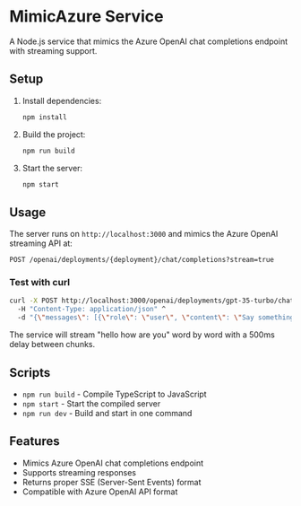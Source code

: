 # MimicAzure Service

A Node.js service that mimics the Azure OpenAI chat completions endpoint with streaming support.

## Setup

1. Install dependencies:

   ```bash
   npm install
   ```

2. Build the project:

   ```bash
   npm run build
   ```

3. Start the server:

   ```bash
   npm start
   ```

## Usage

The server runs on `http://localhost:3000` and mimics the Azure OpenAI streaming API at:

```
POST /openai/deployments/{deployment}/chat/completions?stream=true
```

### Test with curl

```bash
curl -X POST http://localhost:3000/openai/deployments/gpt-35-turbo/chat/completions?api-version=2023-05-15&stream=true ^
  -H "Content-Type: application/json" ^
  -d "{\"messages\": [{\"role\": \"user\", \"content\": \"Say something\"}]}"
```

The service will stream "hello how are you" word by word with a 500ms delay between chunks.

## Scripts

- `npm run build` - Compile TypeScript to JavaScript
- `npm start` - Start the compiled server
- `npm run dev` - Build and start in one command

## Features

- Mimics Azure OpenAI chat completions endpoint
- Supports streaming responses
- Returns proper SSE (Server-Sent Events) format
- Compatible with Azure OpenAI API format
